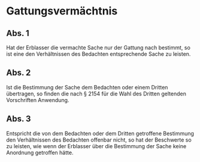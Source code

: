 # Gattungsvermächtnis



## Abs. 1

 Hat der Erblasser die vermachte Sache nur der Gattung nach bestimmt, so ist eine den Verhältnissen des Bedachten entsprechende Sache zu leisten.

## Abs. 2

 Ist die Bestimmung der Sache dem Bedachten oder einem Dritten übertragen, so finden die nach § 2154 für die Wahl des Dritten geltenden Vorschriften Anwendung.

## Abs. 3

 Entspricht die von dem Bedachten oder dem Dritten getroffene Bestimmung den Verhältnissen des Bedachten offenbar nicht, so hat der Beschwerte so zu leisten, wie wenn der Erblasser über die Bestimmung der Sache keine Anordnung getroffen hätte. 

